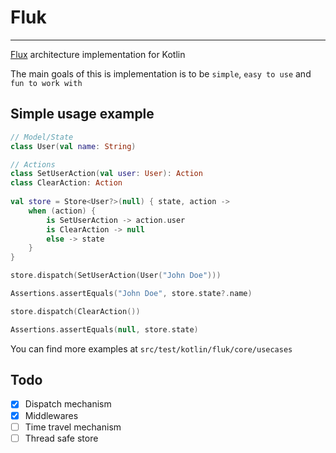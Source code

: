 # Fluk

---

[Flux](https://facebook.github.io/flux/) architecture implementation for Kotlin


The main goals of this is implementation is to be `simple`, `easy to use` and `fun to work with`


## Simple usage example

```kotlin
// Model/State
class User(val name: String)

// Actions
class SetUserAction(val user: User): Action
class ClearAction: Action
    
val store = Store<User?>(null) { state, action ->
    when (action) {
        is SetUserAction -> action.user
        is ClearAction -> null
        else -> state
    }
}

store.dispatch(SetUserAction(User("John Doe")))

Assertions.assertEquals("John Doe", store.state?.name)

store.dispatch(ClearAction())

Assertions.assertEquals(null, store.state)
```

You can find more examples at `src/test/kotlin/fluk/core/usecases`

## Todo

- [X] Dispatch mechanism
- [X] Middlewares
- [ ] Time travel mechanism
- [ ] Thread safe store
